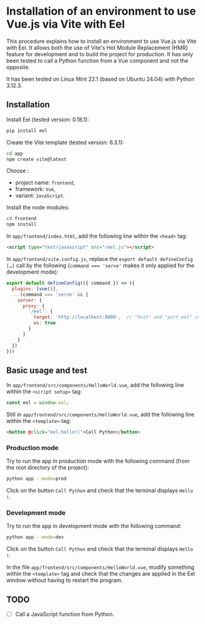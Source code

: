 # Installation of an environment to use Vue.js via Vite with Eel

This procedure explains how to install an environment to use Vue.js via Vite with Eel. It allows both the use of Vite's Hot Module Replacement (HMR) feature for development and to build the project for production. It has only been tested to call a Python function from a Vue component and not the opposite.

It has been tested on Linux Mint 22.1 (based on Ubuntu 24.04) with Python 3.12.3.

## Installation

Install Eel (tested version: 0.18.1):

```sh
pip install eel
```

Create the Vite template (tested version: 6.3.1):

```sh
cd app
npm create vite@latest
```

Choose :
- project name: `frontend`,
- framework: `Vue`,
- variant: `JavaScript`.

Install the node modules:

```sh
cd frontend
npm install
```

In `app/frontend/index.html`, add the following line within the `<head>` tag:

```html
<script type="text/javascript" src="/eel.js"></script>
```

In `app/frontend/vite.config.js`, replace the `export default defineConfig […]` call by the following (`command === 'serve'` makes it only applied for the development mode):

```js
export default defineConfig(({ command }) => ({
  plugins: [vue()],
  ...(command === 'serve' && {
    server: {
      proxy: {
        '/eel': {
          target: 'http://localhost:8000',  // "host" and "port_eel" in __main__.py
          ws: true
        }
      }
    }
  })
}))
```

## Basic usage and test

In `app/frontend/src/components/HelloWorld.vue`, add the following line within the `<script setup>` tag:

```js
const eel = window.eel;
```

Still in `app/frontend/src/components/HelloWorld.vue`, add the following line within the `<template>` tag:

```html
<button @click="eel.hello()">Call Python</button>
```

### Production mode

Try to run the app in production mode with the following command (from the root directory of the project):

```sh
python app --mode=prod
```

Click on the button `Call Python` and check that the terminal displays `Hello !`.

### Development mode

Try to run the app in development mode with the following command:

```sh
python app --mode=dev
```

Click on the button `Call Python` and check that the terminal displays `Hello !`.

In the file `app/frontend/src/components/HelloWorld.vue`, modify something within the `<template>` tag and check that the changes are applied in the Eel window without having to restart the program.

## TODO

- [ ] Call a JavaScript function from Python.
